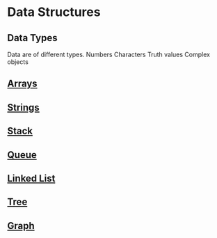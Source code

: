 # Data Structures

## Data Types
Data are of different types.
Numbers
Characters
Truth values
Complex objects

## [Arrays](https://github.com/ruthresh1/dsaNotes/tree/main/arrays)

## [Strings](https://github.com/ruthresh1/dsaNotes/tree/main/strings)

## [Stack](https://github.com/ruthresh1/dsaNotes/tree/main/dataStructures/stack)

## [Queue](https://github.com/ruthresh1/dsaNotes/tree/main/dataStructures/queue)

## [Linked List](https://github.com/ruthresh1/dsaNotes/tree/main/dataStructures/linked+list)

## [Tree](https://github.com/ruthresh1/dsaNotes/tree/main/dataStructures/tree)

## [Graph](https://github.com/ruthresh1/dsaNotes/tree/main/dataStructures/graph)
